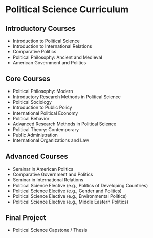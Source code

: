 # Political Science Curriculum

## Introductory Courses

- Introduction to Political Science
- Introduction to International Relations
- Comparative Politics
- Political Philosophy: Ancient and Medieval
- American Government and Politics

## Core Courses

- Political Philosophy: Modern 
- Introductory Research Methods in Political Science
- Political Sociology
- Introduction to Public Policy
- International Political Economy
- Political Behavior
- Advanced Research Methods in Political Science
- Political Theory: Contemporary
- Public Administration
- International Organizations and Law

## Advanced Courses

- Seminar in American Politics
- Comparative Government and Politics
- Seminar in International Relations
- Political Science Elective (e.g., Politics of Developing Countries)
- Political Science Elective (e.g., Gender and Politics)
- Political Science Elective (e.g., Environmental Politics)
- Political Science Elective (e.g., Middle Eastern Politics)

## Final Project

- Political Science Capstone / Thesis
